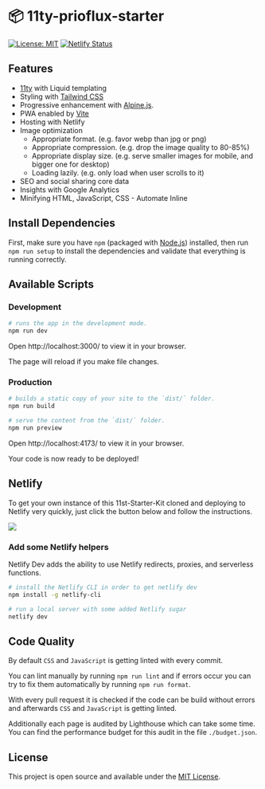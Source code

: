 # 📦 11ty-prioflux-starter

[![License: MIT](https://img.shields.io/badge/License-MIT-blue.svg)](https://opensource.org/licenses/MIT)
[![Netlify Status](https://api.netlify.com/api/v1/badges/ec6da587-72ba-490a-ad4b-167802a9c197/deploy-status)](https://app.netlify.com/sites/11st-starter-kit/deploys)

## Features
* [11ty](https://www.11ty.dev/) with Liquid templating
* Styling with [Tailwind CSS](https://tailwindcss.com)
* Progressive enhancement with [Alpine.js](https://github.com/alpinejs/alpine/).
* PWA enabled by [Vite](https://vitejs.dev/)
* Hosting with Netlify
* Image optimization
  * Appropriate format. (e.g. favor webp than jpg or png)
  * Appropriate compression. (e.g. drop the image quality to 80-85%)
  * Appropriate display size. (e.g. serve smaller images for mobile, and bigger one for desktop)
  * Loading lazily. (e.g. only load when user scrolls to it)
* SEO and social sharing core data
* Insights with Google Analytics
* Minifying HTML, JavaScript, CSS - Automate Inline 

## Install Dependencies

First, make sure you have `npm` (packaged with
[Node.js](https://nodejs.org)) installed, then run `npm run setup` to install
the dependencies and validate that everything is running correctly.

## Available Scripts

### Development

```bash
# runs the app in the development mode.
npm run dev
```

Open http://localhost:3000/ to view it in your browser.

The page will reload if you make file changes.

### Production

```bash
# builds a static copy of your site to the `dist/` folder.
npm run build
```

```bash
# serve the content from the `dist/` folder.
npm run preview
```

Open http://localhost:4173/ to view it in your browser.

Your code is now ready to be deployed!

## Netlify

To get your own instance of this 11st-Starter-Kit cloned and deploying to
Netlify very quickly, just click the button below and follow the instructions.

[<img src="https://www.netlify.com/img/deploy/button.svg" />](https://app.netlify.com/start/deploy?repository=https://github.com/stefanfrede/11st-starter-kit)

### Add some Netlify helpers

Netlify Dev adds the ability to use Netlify redirects, proxies, and serverless functions.

```bash
# install the Netlify CLI in order to get netlify dev
npm install -g netlify-cli

# run a local server with some added Netlify sugar
netlify dev
```

## Code Quality

By default `CSS` and `JavaScript` is getting linted with every commit.

You can lint manually by running `npm run lint` and if errors occur you can try to fix them automatically by running `npm run format`.

With every pull request it is checked if the code can be build without errors and afterwards `CSS` and `JavaScript` is getting linted.

Additionally each page is audited by Lighthouse which can take some time. You can find the performance budget for this audit in the file `./budget.json`.

## License

This project is open source and available under the [MIT License](LICENSE).
